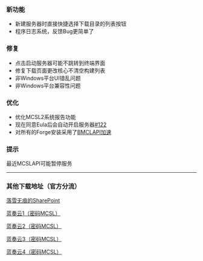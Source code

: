 ### 新功能  

- 新建服务器时直接快捷选择下载目录的列表按钮  
- 程序日志系统，反馈Bug更简单了  

### 修复  

- 点击启动服务器可能不跳转到终端界面  
- 修复下载页面更改核心不清空构建列表  
- 非Windows平台UI错乱问题  
- 非Windows平台兼容性问题  

### 优化  

- 优化MCSL2系统报告功能  
- 现在同意Eula后会自动开启服务器[#122](https://github.com/MCSLTeam/MCSL2/pull/122)
- 对所有的Forge安装采用了[BMCLAPI加速](https://bmclapidoc.bangbang93.com/)

### 提示  

最近MCSLAPI可能暂停服务
___

### 其他下载地址（官方分流）

[落雪无痕的SharePoint](https://lxhtt-my.sharepoint.com/:f:/g/personal/lxhtt_lxhtt_onmicrosoft_com/Er2XmdrCZkZGhXrk7EB2eyABTsO2Jfwbq3OYsdGkjUtMRA?e=DNjfA8)

[蓝奏云1（密码MCSL）](https://lxht.lanzoum.com/b01edy9tg)

[蓝奏云2（密码MCSL）](https://lxht.lanzoux.com/b01edy9tg)

[蓝奏云3（密码MCSL）](https://lxht.lanzoug.com/b01edy9tg)

[蓝奏云4（密码MCSL）](https://lxht.lanzoub.com/b01edy9tg)
